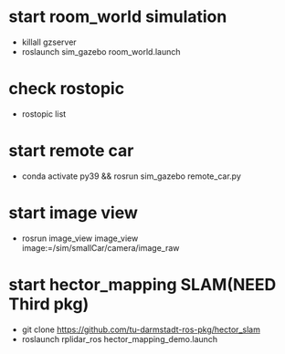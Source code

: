 # start room_world simulation
- killall gzserver
- roslaunch sim_gazebo room_world.launch
# check rostopic
- rostopic list
# start remote car
- conda activate py39 && rosrun sim_gazebo remote_car.py
# start image view
- rosrun image_view image_view image:=/sim/smallCar/camera/image_raw
# start hector_mapping SLAM(NEED Third pkg)
- git clone https://github.com/tu-darmstadt-ros-pkg/hector_slam
- roslaunch rplidar_ros hector_mapping_demo.launch